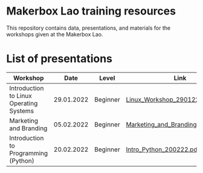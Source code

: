 # Makerbox Lao training resources
This repository contains data, presentations, and materials for the workshops given at the Makerbox Lao.

# List of presentations

| Workshop | Date | Level | Link |
| --- | --- | --- | --- |
| Introduction to Linux Operating Systems | 29.01.2022 | Beginner | [Linux_Workshop_290122.pdf](https://github.com/makerboxlao/training_resources/raw/main/Linux_290122/Linux_Workshop_290122.pdf) |
| Marketing and Branding | 05.02.2022 | Beginner | [Marketing_and_Branding_050222.pdf](https://github.com/makerboxlao/training_resources/raw/main/Marketing_and_Branding_050222/Marketing_and_Branding_050222.pdf) |
| Introduction to Programming (Python) | 20.02.2022 | Beginner | [Intro_Python_200222.pdf](https://github.com/makerboxlao/training_resources/raw/main/Intro_Python_200222/Intro_Python_200222.pdf) |
